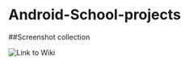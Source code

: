 # Android-School-projects

##Screenshot collection

![Link to Wiki](https://github.com/Eurybus/Android-School-projects/wiki "Link to Wiki")
